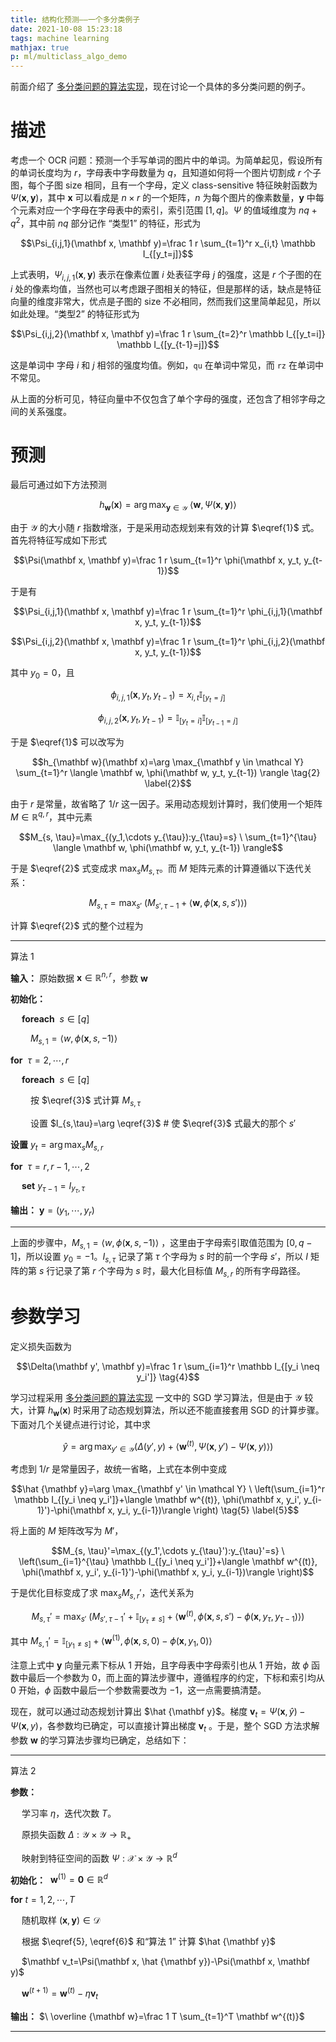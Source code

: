 ```yaml
---
title: 结构化预测——一个多分类例子
date: 2021-10-08 15:23:18
tags: machine learning
mathjax: true
p: ml/multiclass_algo_demo
---
```


前面介绍了 [多分类问题的算法实现](2021/09/29/ml/multiclass_algo)，现在讨论一个具体的多分类问题的例子。

<!-- more -->

# 描述
考虑一个 OCR 问题：预测一个手写单词的图片中的单词。为简单起见，假设所有的单词长度均为 $r$，字母表中字母数量为 $q$，且知道如何将一个图片切割成 $r$ 个子图，每个子图 size 相同，且有一个字母，定义 class-sensitive 特征映射函数为 $\Psi(\mathbf x, \mathbf y)$，其中 $\mathbf x$ 可以看成是 $n \times r$ 的一个矩阵，$n$ 为每个图片的像素数量，$\mathbf y$ 中每个元素对应一个字母在字母表中的索引，索引范围 $[1, q]$。$\Psi$ 的值域维度为 $nq+q^2$，其中前 $nq$ 部分记作 “类型1” 的特征，形式为

$$\Psi_{i,j,1}(\mathbf x, \mathbf y)=\frac 1 r \sum_{t=1}^r x_{i,t} \mathbb I_{[y_t=j]}$$

上式表明，$\Psi_{i,j,1}(\mathbf x, \mathbf y)$ 表示在像素位置 $i$ 处表征字母 $j$ 的强度，这是 $r$ 个子图的在 $i$ 处的像素均值，当然也可以考虑跟子图相关的特征，但是那样的话，缺点是特征向量的维度非常大，优点是子图的 size 不必相同，然而我们这里简单起见，所以如此处理。“类型2” 的特征形式为

$$\Psi_{i,j,2}(\mathbf x, \mathbf y)=\frac 1 r \sum_{t=2}^r \mathbb I_{[y_t=i]} \mathbb I_{[y_{t-1}=j]}$$

这是单词中 字母 $i$ 和 $j$ 相邻的强度均值。例如，`qu` 在单词中常见，而 `rz` 在单词中不常见。

从上面的分析可见，特征向量中不仅包含了单个字母的强度，还包含了相邻字母之间的关系强度。

# 预测

最后可通过如下方法预测

$$h_{\mathbf w}(\mathbf x)=\arg \max_{\mathbf y \in \mathcal Y} \ \langle \mathbf w, \Psi(\mathbf x,\mathbf y) \rangle \tag{1} \label{1}$$



由于 $\mathcal Y$ 的大小随 $r$ 指数增涨，于是采用动态规划来有效的计算 $\eqref{1}$ 式。首先将特征写成如下形式

$$\Psi(\mathbf x, \mathbf y)=\frac 1 r \sum_{t=1}^r \phi(\mathbf x, y_t, y_{t-1})$$

于是有

$$\Psi_{i,j,1}(\mathbf x, \mathbf y)=\frac 1 r \sum_{t=1}^r \phi_{i,j,1}(\mathbf x, y_t, y_{t-1})$$

$$\Psi_{i,j,2}(\mathbf x, \mathbf y)=\frac 1 r \sum_{t=1}^r \phi_{i,j,2}(\mathbf x, y_t, y_{t-1})$$

其中 $y_0=0$，且

$$\phi_{i,j,1}(\mathbf x, y_t, y_{t-1})=x_{i,t} \mathbb I_{[y_t=j]}$$

$$\phi_{i,j,2}(\mathbf x, y_t, y_{t-1})=\mathbb I_{[y_t=i]} \mathbb I_{[y_{t-1}=j]}$$

于是 $\eqref{1}$ 可以改写为

$$h_{\mathbf w}(\mathbf x)=\arg \max_{\mathbf y \in \mathcal Y} \sum_{t=1}^r \langle \mathbf w, \phi(\mathbf w, y_t, y_{t-1}) \rangle \tag{2} \label{2}$$

由于 $r$ 是常量，故省略了 $1/ r$ 这一因子。采用动态规划计算时，我们使用一个矩阵 $M \in \mathbb R^{q,r}$，其中元素

$$M_{s, \tau}=\max_{(y_1,\cdots y_{\tau}):y_{\tau}=s} \ \sum_{t=1}^{\tau} \langle \mathbf w, \phi(\mathbf w, y_t, y_{t-1}) \rangle$$

于是 $\eqref{2}$ 式变成求 $\max_s M_{s,\tau}$。而 $M$ 矩阵元素的计算遵循以下迭代关系：

$$M_{s,\tau}=\max_{s'} \ (M_{s',\tau-1}+\langle \mathbf w, \phi(\mathbf x, s, s')\rangle) \tag{3} \label{3}$$

计算 $\eqref{2}$ 式的整个过程为

---
算法 1

**输入：** 原始数据 $\mathbf x \in \mathbb R^{n,r}$，参数 $\mathbf w$

**初始化：**

&emsp; **foreach** $\ s \in [q]$

&emsp;&emsp; $M_{s,1}=\langle w, \phi(\mathbf x, s, -1)\rangle$

**for** $\ \tau=2,\cdots, r$

&emsp; **foreach** $\ s \in [q]$

&emsp;&emsp; 按 $\eqref{3}$ 式计算 $M_{s,\tau}$

&emsp;&emsp; 设置 $I_{s,\tau}=\arg \eqref{3}$ # 使 $\eqref{3}$ 式最大的那个 $s'$

**设置** $y_t=\arg \max_s M_{s,r}$

**for** $\ \tau=r,r-1,\cdots, 2$

&emsp; **set** $y_{\tau-1}=I_{y_{\tau}, \tau}$

**输出：** $\mathbf y = (y_1,\cdots, y_r)$

---

上面的步骤中，$M_{s,1}=\langle w, \phi(\mathbf x, s, -1)\rangle$ ，这里由于字母索引取值范围为 $[0,q-1]$，所以设置 $y_0=-1$。$I_{s,\tau}$ 记录了第 $\tau$ 个字母为 $s$ 时的前一个字母 $s'$，所以 $I$ 矩阵的第 $s$ 行记录了第 $r$ 个字母为 $s$ 时，最大化目标值 $M_{s,r}$ 的所有字母路径。


# 参数学习

定义损失函数为 

$$\Delta(\mathbf y', \mathbf y)=\frac 1 r \sum_{i=1}^r \mathbb I_{[y_i \neq y_i']} \tag{4}$$

学习过程采用 [多分类问题的算法实现](2021/09/29/ml/multiclass_algo_demo) 一文中的 SGD 学习算法，但是由于 $\mathcal Y$ 较大，计算 $h_{\mathbf w}(\mathbf x)$ 时采用了动态规划算法，所以还不能直接套用 SGD 的计算步骤。下面对几个关键点进行讨论，其中求

$$\hat y=\arg \max_{y' \in \mathcal Y} (\Delta(y', y)+\langle \mathbf w^{(t)}, \Psi(\mathbf x, y')-\Psi(\mathbf x, y)\rangle)$$

考虑到 $1/r$ 是常量因子，故统一省略，上式在本例中变成

$$\hat {\mathbf y}=\arg \max_{\mathbf y' \in \mathcal Y} \ \left(\sum_{i=1}^r \mathbb I_{[y_i \neq y_i']}+\langle \mathbf w^{(t)}, \phi(\mathbf x, y_i', y_{i-1}')-\phi(\mathbf x, y_i, y_{i-1})\rangle \right) \tag{5} \label{5}$$

将上面的 $M$ 矩阵改写为 $M'$，

$$M_{s, \tau}'=\max_{(y_1',\cdots y_{\tau}'):y_{\tau}'=s}  \ \left(\sum_{i=1}^{\tau} \mathbb I_{[y_i \neq y_i']}+\langle \mathbf w^{(t)}, \phi(\mathbf x, y_i', y_{i-1}')-\phi(\mathbf x, y_i, y_{i-1})\rangle \right)$$

于是优化目标变成了求 $\max_s M_{s,r}'$，迭代关系为

$$M_{s,\tau}'=\max_{s'} \ (M_{s', \tau-1}'+\mathbb I_{[y_{\tau} \neq s]}+\langle \mathbf w^{(t)}, \phi(\mathbf x, s, s')-\phi(\mathbf x, y_{\tau}, y_{\tau-1})\rangle) \tag{6} \label{6}$$

其中  $M_{s,1}'=\mathbb I_{[y_1 \neq s]}+\langle \mathbf w^{(1)}, \phi(\mathbf x,s,0)-\phi(\mathbf x, y_1,0)\rangle$

注意上式中 $\mathbf y$ 向量元素下标从 $1$ 开始，且字母表中字母索引也从 $1$ 开始，故 $\phi$ 函数中最后一个参数为 $0$，而上面的算法步骤中，遵循程序的约定，下标和索引均从 $0$ 开始，$\phi$ 函数中最后一个参数需要改为 $-1$，这一点需要搞清楚。

现在，就可以通过动态规划计算出 $\hat {\mathbf y}$。梯度 $\mathbf v_t=\Psi(\mathbf x, \hat y)-\Psi(\mathbf x, y)$，各参数均已确定，可以直接计算出梯度 $\mathbf v_t$ 。于是，整个 SGD 方法求解参数 $\mathbf w$ 的学习算法步骤均已确定，总结如下：

---
算法 2

**参数：**

&emsp; 学习率 $\eta$，迭代次数 $T$。

&emsp; 原损失函数 $\Delta: \mathcal Y \times \mathcal Y \rightarrow \mathbb R_+$

&emsp; 映射到特征空间的函数 $\Psi: \mathcal X \times \mathcal Y \rightarrow \mathbb R^d$

**初始化：** $\ \mathbf w^{(1)}=\mathbf 0 \in \mathbb R^d$

**for** $t=1,2,\cdots, T$

&emsp; 随机取样 $(\mathbf x, \mathbf y) \in \mathcal D$

&emsp; 根据 $\eqref{5}, \eqref{6}$ 和“算法 1” 计算 $\hat {\mathbf y}$

&emsp; $\mathbf v_t=\Psi(\mathbf x, \hat {\mathbf y})-\Psi(\mathbf x, \mathbf y)$

&emsp; $\mathbf w^{(t+1)}=\mathbf w^{(t)}-\eta \mathbf v_t$

**输出：** $\ \overline {\mathbf w}=\frac 1 T \sum_{t=1}^T \mathbf w^{(t)}$

---